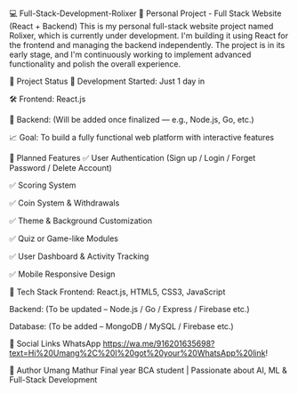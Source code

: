 💻 Full-Stack-Development-Rolixer
🚀 Personal Project - Full Stack Website (React + Backend)
This is my personal full-stack website project named Rolixer, which is currently under development. I'm building it using React for the frontend and managing the backend independently. The project is in its early stage, and I'm continuously working to implement advanced functionality and polish the overall experience.

📌 Project Status
🚧 Development Started: Just 1 day in

🛠️ Frontend: React.js

🔧 Backend: (Will be added once finalized — e.g., Node.js, Go, etc.)

📈 Goal: To build a fully functional web platform with interactive features

🎯 Planned Features
✅ User Authentication (Sign up / Login / Forget Password / Delete Account)

✅ Scoring System

✅ Coin System & Withdrawals

✅ Theme & Background Customization

✅ Quiz or Game-like Modules

✅ User Dashboard & Activity Tracking

✅ Mobile Responsive Design

📂 Tech Stack
Frontend: React.js, HTML5, CSS3, JavaScript

Backend: (To be updated – Node.js / Go / Express / Firebase etc.)

Database: (To be added – MongoDB / MySQL / Firebase etc.)

📱 Social Links
WhatsApp
https://wa.me/916201635698?text=Hi%20Umang%2C%20I%20got%20your%20WhatsApp%20link!


🙌 Author
Umang Mathur
Final year BCA student | Passionate about AI, ML & Full-Stack Development
